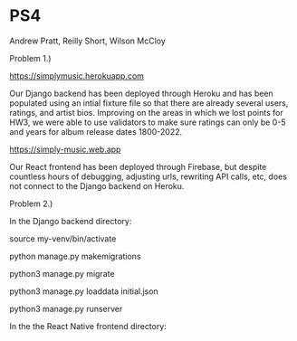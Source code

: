 # PS4
Andrew Pratt, Reilly Short, Wilson McCloy


Problem 1.)

https://simplymusic.herokuapp.com

Our Django backend has been deployed through Heroku and has been populated using an intial fixture file so that there are already several users, ratings, and artist bios.  Improving on the areas in which we lost points for HW3, we were able to use validators to make sure ratings can only be 0-5 and years for album release dates 1800-2022.

https://simply-music.web.app

Our React frontend has been deployed through Firebase, but despite countless hours of debugging, adjusting urls, rewriting API calls, etc, does not connect to the Django backend on Heroku.

Problem 2.)

In the Django backend directory:

source my-venv/bin/activate

python manage.py makemigrations

python3 manage.py migrate

python3 manage.py loaddata initial.json

python3 manage.py runserver

In the the React Native frontend directory:

